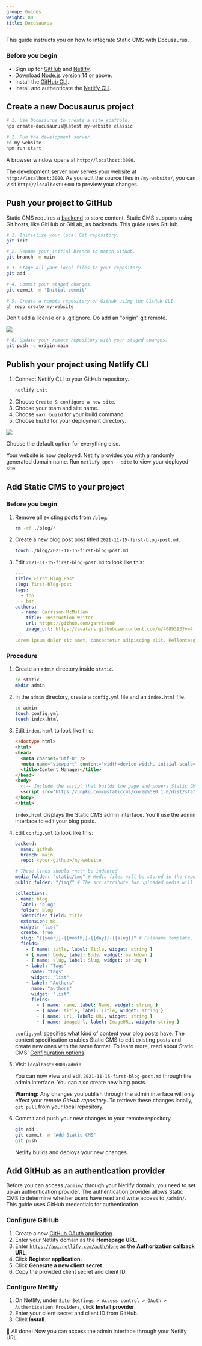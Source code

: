 ```yaml
---
group: Guides
weight: 80
title: Docusaurus
---
```

This guide instructs you on how to integrate Static CMS with Docusaurus.

### Before you begin

* Sign up for [GitHub](www.github.com) and [Netlify](www.netlify.com).
* Download [Node.js](https://nodejs.org/en/download/) version 14 or above.
* Install the [GitHub CLI](https://cli.github.com/).
* Install and authenticate the [Netlify CLI](https://docs.netlify.com/cli/get-started/).

## Create a new Docusaurus project

```bash
# 1. Use Docusaurus to create a site scaffold.
npx create-docusaurus@latest my-website classic

# 2. Run the development server.
cd my-website
npm run start
```

A browser window opens at `http://localhost:3000`. 

The development server now serves your website at `http://localhost:3000`. As you edit the source files in `/my-website/`, you can visit `http://localhost:3000` to preview your changes.

</li>

</ol>

## Push your project to GitHub

Static CMS requires a [backend](https://staticjscms.github.io/static-cms/docs/backends-overview/) to store content. Static CMS supports using Git hosts, like GitHub or GitLab, as backends. This guide uses GitHub. 

```bash
# 1. Initialize your local Git repository.  
git init

# 2. Rename your initial branch to match GitHub.
git branch -m main

# 3. Stage all your local files to your repository.
git add . 

# 4. Commit your staged changes.
git commit -m 'Initial commit'

# 5. Create a remote repository on GitHub using the GitHub CLI.
gh repo create my-website
```

Don't add a license or a .gitignore. Do add an "origin" git remote.

![](/img/screen-shot-2021-11-15-at-4.16.53-pm.png)

```bash
# 6. Update your remote repository with your staged changes. 
git push -u origin main
```

## Publish your project using Netlify CLI

<ol>
<li> Connect Netlify CLI to your GitHub repository.

```bash
netlify init
```

</li>
<li> Choose <code>Create & configure a new site</code>. </li>
<li> Choose your team and site name. </li>
<li> Choose <code>yarn build</code> for your build command. </li>
<li> Choose <code>build</code> for your deployment directory. </li>
</ol>

![](/img/screen-shot-2021-11-16-at-1.34.18-PM.png)

Choose the default option for everything else. 

Your website is now deployed. Netlify provides you with a randomly generated domain name. Run `netlify open --site` to view your deployed site.

## Add Static CMS to your project

### Before you begin

<ol>

<li> Remove all existing posts from <code>/blog</code>.

```bash 
rm -rf ./blog/*
```

</li>

<li> Create a new blog post post titled <code>2021-11-15-first-blog-post.md</code>.

```bash
touch ./blog/2021-11-15-first-blog-post.md
```

</li>

<li> Edit <code>2021-11-15-first-blog-post.md</code> to look like this:

```yaml
---
title: First Blog Post
slug: first-blog-post
tags:
  - foo
  - bar
authors:
  - name: Garrison McMullen
    title: Instruction Writer
    url: https://github.com/garrison0
    image_url: https://avatars.githubusercontent.com/u/4089393?v=4
---
Lorem ipsum dolor sit amet, consectetur adipiscing elit. Pellentesque elementum dignissim ultricies. Fusce rhoncus ipsum tempor eros aliquam consequat.
```

</li>

</ol>

### Procedure

<ol>

<li> Create an <code>admin</code> directory inside <code>static</code>.

```bash
cd static
mkdir admin
```

</li> 

<li> In the <code>admin</code> directory, create a <code>config.yml</code> file and an <code>index.html</code> file.

```bash
cd admin
touch config.yml
touch index.html
```

</li> 

<li> Edit <code>index.html</code> to look like this:

```html
<!doctype html>
<html>
<head>
  <meta charset="utf-8" />
  <meta name="viewport" content="width=device-width, initial-scale=1.0" />
  <title>Content Manager</title>
</head>
<body>
  <!-- Include the script that builds the page and powers Static CMS -->
  <script src="https://unpkg.com/@staticcms/core@%5E0.1.0/dist/static-cms-core.js"></script>
</body>
</html>
```

`index.html` displays the Static CMS admin interface. You'll use the admin interface to edit your blog posts.

</li> 

<li> Edit <code>config.yml</code> to look like this: 

```yaml
backend:
  name: github
  branch: main 
  repo: <your-github>/my-website

# These lines should *not* be indented
media_folder: "static/img" # Media files will be stored in the repo under static/images/uploads
public_folder: "/img/" # The src attribute for uploaded media will begin with /images/uploads

collections:
- name: blog
  label: "blog"
  folder: blog
  identifier_field: title
  extension: md
  widget: "list"
  create: true
  slug: "{{year}}-{{month}}-{{day}}-{{slug}}" # Filename template, e.g., YYYY-MM-DD-title.md
  fields:
    - { name: title, label: Title, widget: string }
    - { name: body, label: Body, widget: markdown }
    - { name: slug, label: Slug, widget: string }
    - label: "Tags"
      name: "tags"
      widget: "list"
    - label: "Authors"
      name: "authors" 
      widget: "list"
      fields:
        - { name: name, label: Name, widget: string }
        - { name: title, label: Title, widget: string } 
        - { name: url, label: URL, widget: string } 
        - { name: imageUrl, label: ImageURL, widget: string } 
```

`config.yml` specifies what kind of content your blog posts have. The content specification enables Static CMS to edit existing posts and create new ones with the same format. To learn more, read about Static CMS' [](https://staticjscms.github.io/static-cms/docs/configuration-options/)[Configuration options](https://staticjscms.github.io/static-cms/docs/configuration-options/).
</li> 

<li>
Visit <code>localhost:3000/admin</code>

You can now view and edit `2021-11-15-first-blog-post.md` through the admin interface. You can also create new blog posts. 

**Warning:** Any changes you publish through the admin interface will only effect your *remote GitHub repository*. To retrieve these changes locally, `git pull` from your local repository.
</li>

<li> Commit and push your new changes to your remote repository. 

```bash
git add . 
git commit -m "Add Static CMS"
git push
```

Netlify builds and deploys your new changes. 

</li>

</ol>

## Add GitHub as an authentication provider

Before you can access `/admin/` through your Netlify domain, you need to set up an authentication provider. The authentication provider allows Static CMS to determine whether users have read and write access to `/admin/`. This guide uses GitHub credentials for authentication. 

### Configure GitHub 

1. Create a new [GitHub OAuth application](https://github.com/settings/applications/new). 
2. Enter your Netlify domain as the **Homepage URL**.
3. Enter <code>https://api.netlify.com/auth/done</code> as the **Authorization callback URL**.
4. Click **Register application.**
5. Click **Generate a new client secret.** 
6. Copy the provided client secret and client ID.

### Configure Netlify

1. On Netlify, under `Site Settings > Access control > OAuth > Authentication Providers`, click **Install provider**.
2. Enter your client secret and client ID from GitHub.
3. Click **Install**.

🎉 All done! Now you can access the admin interface through your Netlify URL.